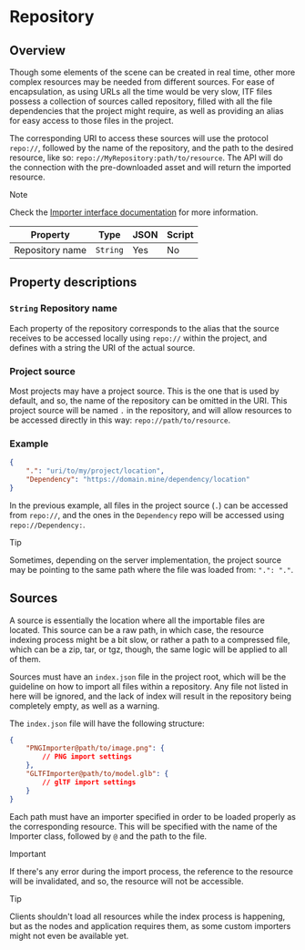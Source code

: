 # Repository

## Overview

Though some elements of the scene can be created in real time, other more complex resources may be needed from different sources. For ease of encapsulation, as using URLs all the time would be very slow, ITF files possess a collection of sources called repository, filled with all the file dependencies that the project might require, as well as providing an alias for easy access to those files in the project.

The corresponding URI to access these sources will use the protocol `repo://`, followed by the name of the repository, and the path to the desired resource, like so: `repo://MyRepository:path/to/resource`. The API will do the connection with the pre-downloaded asset and will return the imported resource.

> [!NOTE]
> Check the [Importer interface documentation](./Importer/) for more information.

| Property | Type | JSON | Script |
|----------|------|------|--------|
| Repository name | `String` | Yes | No |

## Property descriptions

### `String` Repository name

Each property of the repository corresponds to the alias that the source receives to be accessed locally using `repo://` within the project, and defines with a string the URI of the actual source.

### Project source

Most projects may have a project source. This is the one that is used by default, and so, the name of the repository can be omitted in the URI. This project source will be named `.` in the repository, and will allow resources to be accessed directly in this way: `repo://path/to/resource`.

### Example

```json
{
    ".": "uri/to/my/project/location",
    "Dependency": "https://domain.mine/dependency/location"
}
```

In the previous example, all files in the project source (`.`) can be accessed from `repo://`, and the ones in the `Dependency` repo will be accessed using `repo://Dependency:`.

> [!TIP]
> Sometimes, depending on the server implementation, the project source may be pointing to the same path where the file was loaded from: `".": "."`.

## Sources

A source is essentially the location where all the importable files are located. This source can be a raw path, in which case, the resource indexing process might be a bit slow, or rather a path to a compressed file, which can be a zip, tar, or tgz, though, the same logic will be applied to all of them.

Sources must have an `index.json` file in the project root, which will be the guideline on how to import all files within a repository. Any file not listed in here will be ignored, and the lack of index will result in the repository being completely empty, as well as a warning.

The `index.json` file will have the following structure:

```json
{
    "PNGImporter@path/to/image.png": {
        // PNG import settings
    },
    "GLTFImporter@path/to/model.glb": {
        // glTF import settings
    }
}
```

Each path must have an importer specified in order to be loaded properly as the corresponding resource. This will be specified with the name of the Importer class, followed by `@` and the path to the file.

> [!IMPORTANT]
> If there's any error during the import process, the reference to the resource will be invalidated, and so, the resource will not be accessible.

> [!TIP]
> Clients shouldn't load all resources while the index process is happening, but as the nodes and application requires them, as some custom importers might not even be available yet.
